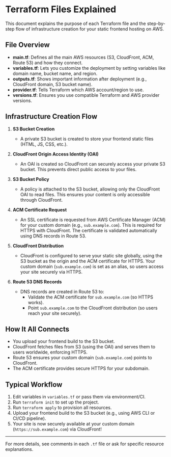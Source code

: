 
# Terraform Files Explained

This document explains the purpose of each Terraform file and the step-by-step flow of infrastructure creation for your static frontend hosting on AWS.

## File Overview

- **main.tf**: Defines all the main AWS resources (S3, CloudFront, ACM, Route 53) and how they connect.
- **variables.tf**: Lets you customize the deployment by setting variables like domain name, bucket name, and region.
- **outputs.tf**: Shows important information after deployment (e.g., CloudFront domain, S3 bucket name).
- **provider.tf**: Tells Terraform which AWS account/region to use.
- **versions.tf**: Ensures you use compatible Terraform and AWS provider versions.

## Infrastructure Creation Flow

1. **S3 Bucket Creation**
   - A private S3 bucket is created to store your frontend static files (HTML, JS, CSS, etc.).

2. **CloudFront Origin Access Identity (OAI)**
   - An OAI is created so CloudFront can securely access your private S3 bucket. This prevents direct public access to your files.

3. **S3 Bucket Policy**
   - A policy is attached to the S3 bucket, allowing only the CloudFront OAI to read files. This ensures your content is only accessible through CloudFront.

4. **ACM Certificate Request**
   - An SSL certificate is requested from AWS Certificate Manager (ACM) for your custom domain (e.g., `sub.example.com`). This is required for HTTPS with CloudFront. The certificate is validated automatically using DNS records in Route 53.

5. **CloudFront Distribution**
   - CloudFront is configured to serve your static site globally, using the S3 bucket as the origin and the ACM certificate for HTTPS. Your custom domain (`sub.example.com`) is set as an alias, so users access your site securely via HTTPS.

6. **Route 53 DNS Records**
   - DNS records are created in Route 53 to:
     - Validate the ACM certificate for `sub.example.com` (so HTTPS works).
     - Point `sub.example.com` to the CloudFront distribution (so users reach your site securely).

## How It All Connects

- You upload your frontend build to the S3 bucket.
- CloudFront fetches files from S3 (using the OAI) and serves them to users worldwide, enforcing HTTPS.
- Route 53 ensures your custom domain (`sub.example.com`) points to CloudFront.
- The ACM certificate provides secure HTTPS for your subdomain.

## Typical Workflow

1. Edit variables in `variables.tf` or pass them via environment/CI.
2. Run `terraform init` to set up the project.
3. Run `terraform apply` to provision all resources.
4. Upload your frontend build to the S3 bucket (e.g., using AWS CLI or CI/CD pipeline).
5. Your site is now securely available at your custom domain (`https://sub.example.com`) via CloudFront!

---
For more details, see comments in each `.tf` file or ask for specific resource explanations.

